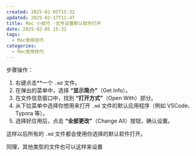 ```yaml
---
created: 2025-02-05T15:32
updated: 2025-02-17T11:47
title: Mac 小技巧 -文件设置默认软件打开
date: 2025-02-05 15:32
tags:
  - Mac使用技巧
categories:
  - Mac使用技巧
---
```

步骤操作：

1. 右键点击**一个 `.md` 文件。
2. 在弹出的菜单中，选择 **“显示简介”**（Get Info）。
3. 在文件信息窗口中，找到 **“打开方式”**（Open With）部分。
4. 从下拉菜单中选择你想用来打开 `.md` 文件的默认应用程序（例如 VSCode、Typora 等）。
5. 选择好应用后，点击 **“全部更改”**（Change All）按钮，确认设置。

这样以后所有的 `.md` 文件都会使用你选择的默认软件打开。

同理，其他类型的文件也可以这样来设置